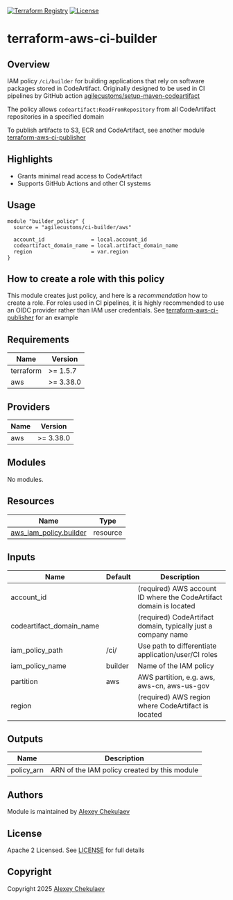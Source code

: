 [![Terraform Registry](https://img.shields.io/badge/Terraform-Module-blue.svg)](https://registry.terraform.io/modules/agilecustoms/ci-builder/aws/latest)
[![License](https://img.shields.io/github/license/agilecustoms/terraform-aws-ci-builder)](https://github.com/agilecustoms/terraform-aws-ci-builder/blob/main/LICENSE)

# terraform-aws-ci-builder

## Overview

IAM policy `/ci/builder` for building applications that rely on software packages stored in CodeArtifact.
Originally designed to be used in CI pipelines by GitHub action [agilecustoms/setup-maven-codeartifact](https://github.com/agilecustoms/setup-maven-codeartifact)

The policy allows `codeartifact:ReadFromRepository` from all CodeArtifact repositories in a specified domain

To publish artifacts to S3, ECR and CodeArtifact, see another module [terraform-aws-ci-publisher](https://github.com/agilecustoms/terraform-aws-ci-publisher)

## Highlights

- Grants minimal read access to CodeArtifact
- Supports GitHub Actions and other CI systems

## Usage

```hcl
module "builder_policy" {
  source = "agilecustoms/ci-builder/aws"

  account_id               = local.account_id
  codeartifact_domain_name = local.artifact_domain_name
  region                   = var.region
}
```

## How to create a role with this policy

This module creates just policy, and here is a _recommendation_ how to create a role.
For roles used in CI pipelines, it is highly recommended to use an OIDC provider rather than IAM user credentials.
See [terraform-aws-ci-publisher](https://github.com/agilecustoms/terraform-aws-ci-publisher) for an example

## Requirements

| Name      | Version   |
|-----------|-----------|
| terraform | >= 1.5.7  |
| aws       | >= 3.38.0 |

## Providers

| Name | Version   |
|------|-----------|
| aws  | >= 3.38.0 |

## Modules

No modules.

## Resources

| Name                                                                                                                        | Type     |
|-----------------------------------------------------------------------------------------------------------------------------|----------|
| [aws_iam_policy.builder](https://registry.terraform.io/providers/hashicorp/aws/latest/docs/resources/aws_iam_policy)        | resource |

## Inputs

| Name                     | Default | Description                                                        |
|--------------------------|---------|--------------------------------------------------------------------|
| account_id               |         | (required) AWS account ID where the CodeArtifact domain is located |
| codeartifact_domain_name |         | (required) CodeArtifact domain, typically just a company name      |
| iam_policy_path          | /ci/    | Use path to differentiate application/user/CI roles                |
| iam_policy_name          | builder | Name of the IAM policy                                             |
| partition                | aws     | AWS partition, e.g. aws, aws-cn, aws-us-gov                        |
| region                   |         | (required) AWS region where CodeArtifact is located                |

## Outputs

| Name       | Description                                  |
|------------|----------------------------------------------|
| policy_arn | ARN of the IAM policy created by this module |

## Authors

Module is maintained by [Alexey Chekulaev](https://github.com/laxa1986)

## License

Apache 2 Licensed. See [LICENSE](https://github.com/agilecustoms/terraform-aws-ci-builder/blob/main/LICENSE) for full details

## Copyright

Copyright 2025 [Alexey Chekulaev](https://github.com/laxa1986)
